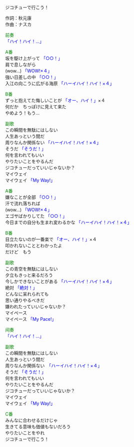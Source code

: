 ジコチューで行こう！  
  
作詞：秋元康  
作曲：ナスカ  
  
<font color=green>前奏</font>  
<font color=blue>「ハイ！ハイ！…」</font>   
  
<font color=green>A番</font>  
坂を駆け上がって <font color=blue>「○○！」</font>   
肩で息しながら   
(wow...) <font color=blue>「WOW!×４」</font>  
強い日差しの中 <font color=blue>「○○！」</font>   
入江の向こうに広がる海原 <font color=blue>「ハーイハイ！ハイ！×４」</font>   
  
<font color=green>B番</font>  
ずっと抱えてた悔しいことが <font color=blue>「オー、ハイ！」</font>×４   
何だか　ちっぽけに見えて来た  
やめよう！もう…  
  
<font color=green>副歌</font>  
この瞬間を無駄にはしない  
人生あっという間だ  
周りなんか関係ない <font color=blue>「ハーイハイ！ハイ！×４」</font>   
そうだ <font color=blue>「そうだ！」</font>   
何を言われてもいい  
やりたいことをやるんだ  
ジコチューだっていいじゃないか？  
マイウェイ  
マイウェイ <font color=blue>「My Way!」</font>  
  
<font color=green>A番</font>  
嫌なことが全部 <font color=blue>「○○！」</font>   
汗で流れ落ちれば  
(wow...) <font color=blue>「WOW!×４」</font>  
エゴサばかりしてた <font color=blue>「○○！」</font>   
今日までの自分も生まれ変わるかな <font color=blue>「ハーイハイ！ハイ！×４」</font>   
  
<font color=green>B番</font>  
目立たないのが一番楽で <font color=blue>「オー、ハイ！」</font>×４   
叩かれないこととわかったよ  
だけど　もう  
  
<font color=green>副歌</font>  
この青空を無駄にはしない  
夕立もきっと来るだろう  
今しかできないことがある <font color=blue>「ハーイハイ！ハイ！×４」</font>   
絶対 <font color=blue>「絶対！」</font>   
どんなに呆れられても  
思い通りやるべきだ  
嫌われたっていいじゃないか？  
マイペース  
マイペース <font color=blue>「My Pace!」</font>  
  
<font color=green>间奏</font>  
<font color=blue>「ハイ！ハイ！…」</font>   
  
<font color=green>副歌</font>  
この瞬間を無駄にはしない  
人生あっという間だ  
周りなんか関係ない　<font color=blue>「ハーイハイ！ハイ！×４」</font>  
そうだ <font color=blue>「そうだ！」</font>   
何を言われてもいい  
やりたいことをやるんだ  
ジコチューだっていいじゃないか？  
マイウェイ  
マイウェイ <font color=blue>「My Way!」</font>  
  
<font color=green>C番</font>  
みんなに合わせるだけじゃ  
生きてる意味も価値もないだろう  
やりたいことをやれ  
ジコチューで行こう！  
